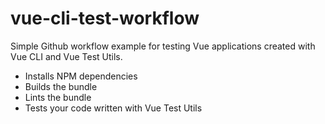 # vue-cli-test-workflow

Simple Github workflow example for testing Vue applications created with Vue CLI and Vue Test Utils.

* Installs NPM dependencies
* Builds the bundle
* Lints the bundle
* Tests your code written with Vue Test Utils
